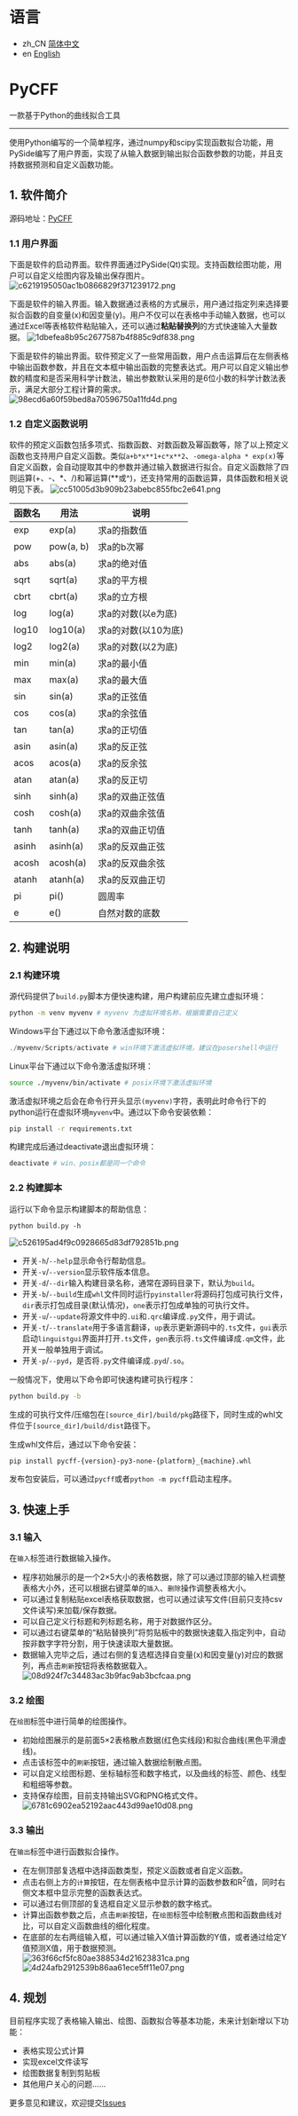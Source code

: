 # 语言

- zh_CN [简体中文](README.zh_CN.md)
- en [English](README.md)

# PyCFF
一款基于Python的曲线拟合工具

---

使用Python编写的一个简单程序，通过numpy和scipy实现函数拟合功能，用PySide编写了用户界面，实现了从输入数据到输出拟合函数参数的功能，并且支持数据预测和自定义函数功能。

## 1. 软件简介

源码地址：[PyCFF](https://github.com/AndrewMoa2005/PyCFF/)

### 1.1 用户界面

下面是软件的启动界面。软件界面通过PySide(Qt)实现。支持函数绘图功能，用户可以自定义绘图内容及输出保存图片。
![c6219195050ac1b0866829f371239172.png](./images/c6219195050ac1b0866829f371239172.png)

下面是软件的输入界面。输入数据通过表格的方式展示，用户通过指定列来选择要拟合函数的自变量(x)和因变量(y)。用户不仅可以在表格中手动输入数据，也可以通过Excel等表格软件粘贴输入，还可以通过**粘贴替换列**的方式快速输入大量数据。
![1dbefea8b95c2677587b4f885c9df838.png](./images/1dbefea8b95c2677587b4f885c9df838.png)

下面是软件的输出界面。软件预定义了一些常用函数，用户点击运算后在左侧表格中输出函数参数，并且在文本框中输出函数的完整表达式。用户可以自定义输出参数的精度和是否采用科学计数法，输出参数默认采用的是6位小数的科学计数法表示，满足大部分工程计算的需求。
![98ecd6a60f59bed8a70596750a11fd4d.png](./images/98ecd6a60f59bed8a70596750a11fd4d.png)

### 1.2 自定义函数说明

软件的预定义函数包括多项式、指数函数、对数函数及幂函数等，除了以上预定义函数也支持用户自定义函数。类似`a+b*x**1+c*x**2`、`-omega-alpha * exp(x)`等自定义函数，会自动提取其中的参数并通过输入数据进行拟合。自定义函数除了四则运算(+、-、*、/)和幂运算(**或^)，还支持常用的函数运算，具体函数和相关说明见下表。
![cc51005d3b909b23abebc855fbc2e641.png](./images/cc51005d3b909b23abebc855fbc2e641.png)


| 函数名 | 用法 | 说明 | 
|---|---|---|
| exp | exp(a) | 求a的指数值 |
| pow | pow(a, b) | 求a的b次幂 |
| abs | abs(a) | 求a的绝对值 |
| sqrt | sqrt(a) | 求a的平方根 |
| cbrt | cbrt(a) | 求a的立方根 |
| log | log(a) | 求a的对数(以e为底) |
| log10 | log10(a) | 求a的对数(以10为底) |
| log2 | log2(a) | 求a的对数(以2为底) |
| min | min(a) | 求a的最小值 |
| max | max(a) | 求a的最大值 |
| sin | sin(a) | 求a的正弦值 |
| cos | cos(a) | 求a的余弦值 |
| tan | tan(a) | 求a的正切值 |
| asin | asin(a) | 求a的反正弦 |
| acos | acos(a) | 求a的反余弦 |
| atan | atan(a) | 求a的反正切 |
| sinh | sinh(a) | 求a的双曲正弦值 |
| cosh | cosh(a) | 求a的双曲余弦值 |
| tanh | tanh(a) | 求a的双曲正切值 |
| asinh | asinh(a) | 求a的反双曲正弦 |
| acosh | acosh(a) | 求a的反双曲余弦 |
| atanh | atanh(a) | 求a的反双曲正切 |
| pi | pi() | 圆周率 |
| e | e() | 自然对数的底数 |

## 2. 构建说明

### 2.1 构建环境

源代码提供了`build.py`脚本方便快速构建，用户构建前应先建立虚拟环境：
```bash
python -m venv myvenv # myvenv 为虚拟环境名称，根据需要自己定义
```

Windows平台下通过以下命令激活虚拟环境：
```powershell
./myvenv/Scripts/activate # win环境下激活虚拟环境，建议在posershell中运行
```

Linux平台下通过以下命令激活虚拟环境：
```bash
source ./myvenv/bin/activate # posix环境下激活虚拟环境
```

激活虚拟环境之后会在命令行开头显示`(myvenv)`字符，表明此时命令行下的python运行在虚拟环境`myvenv`中。通过以下命令安装依赖：
```bash
pip install -r requirements.txt
```

构建完成后通过deactivate退出虚拟环境：
```bash
deactivate # win、posix都是同一个命令
```

### 2.2 构建脚本

运行以下命令显示构建脚本的帮助信息：
```
python build.py -h
```
![c526195ad4f9c0928665d83df792851b.png](./images/c526195ad4f9c0928665d83df792851b.png)

 - 开关`-h`/`--help`显示命令行帮助信息。
 - 开关`-v`/`--version`显示软件版本信息。
 - 开关`-d`/`--dir`输入构建目录名称，通常在源码目录下，默认为`build`。
 - 开关`-b`/`--build`生成`whl`文件同时运行`pyinstaller`将源码打包成可执行文件，`dir`表示打包成目录(默认情况)，`one`表示打包成单独的可执行文件。
 - 开关`-u`/`--update`将源文件中的`.ui`和`.qrc`编译成`.py`文件，用于调试。
 - 开关`-t`/`--translate`用于多语言翻译，`up`表示更新源码中的`.ts`文件，`gui`表示启动`linguistgui`界面并打开`.ts`文件，`gen`表示将`.ts`文件编译成`.qm`文件，此开关一般单独用于调试。
 - 开关`-p`/`--pyd`，是否将`.py`文件编译成`.pyd`/`.so`。

一般情况下，使用以下命令即可快速构建可执行程序：
```bash
python build.py -b
```
生成的可执行文件/压缩包在`[source_dir]/build/pkg`路径下，同时生成的whl文件位于`[source_dir]/build/dist`路径下。

生成whl文件后，通过以下命令安装：
```bash
pip install pycff-{version}-py3-none-{platform}_{machine}.whl
```
发布包安装后，可以通过`pycff`或者`python -m pycff`启动主程序。

## 3. 快速上手

### 3.1 输入

在`输入`标签进行数据输入操作。

 - 程序初始展示的是一个2×5大小的表格数据，除了可以通过顶部的输入栏调整表格大小外，还可以根据右键菜单的`插入`、`删除`操作调整表格大小。
 - 可以通过复制粘贴excel表格获取数据，也可以通过读写文件(目前只支持csv文件读写)来加载/保存数据。
 - 可以自己定义行标题和列标题名称，用于对数据作区分。
 - 可以通过右键菜单的“粘贴替换列”将剪贴板中的数据快速载入指定列中，自动按非数字字符分割，用于快速读取大量数据。
 - 数据输入完毕之后，通过右侧的复选框选择自变量(x)和因变量(y)对应的数据列，再点击`刷新`按钮将表格数据载入。
![08d924f7c34483ac3b9fac9ab3bcfcaa.png](./images/08d924f7c34483ac3b9fac9ab3bcfcaa.png)

### 3.2 绘图

在`绘图`标签中进行简单的绘图操作。

 - 初始绘图展示的是前面5×2表格散点数据(红色实线段)和拟合曲线(黑色平滑虚线)。
 - 点击该标签中的`刷新`按钮，通过输入数据绘制散点图。
 - 可以自定义绘图标题、坐标轴标签和数字格式，以及曲线的标签、颜色、线型和粗细等参数。
 - 支持保存绘图，目前支持输出SVG和PNG格式文件。
![6781c6902ea52192aac443d99ae10d08.png](./images/6781c6902ea52192aac443d99ae10d08.png)

### 3.3 输出

在`输出`标签中进行函数拟合操作。

 - 在左侧顶部复选框中选择函数类型，预定义函数或者自定义函数。
 - 点击右侧上方的`计算`按钮，在左侧表格中显示计算的函数参数和R<sup>2</sup>值，同时右侧文本框中显示完整的函数表达式。
 - 可以通过右侧顶部的复选框自定义显示参数的数字格式。
 - 计算出函数参数之后，点击`刷新`按钮，在`绘图`标签中绘制散点图和函数曲线对比，可以自定义函数曲线的细化程度。
 - 在底部的左右两组输入框，可以通过输入X值计算函数的Y值，或者通过给定Y值预测X值，用于数据预测。
![363f66cf5fc80ae388534d21623831ca.png](./images/363f66cf5fc80ae388534d21623831ca.png)
![4d24afb2912539b86aa61ece5ff11e07.png](./images/4d24afb2912539b86aa61ece5ff11e07.png)

## 4. 规划

目前程序实现了表格输入输出、绘图、函数拟合等基本功能，未来计划新增以下功能：

 - 表格实现公式计算
 - 实现excel文件读写
 - 绘图数据复制到剪贴板
 - 其他用户关心的问题……

更多意见和建议，欢迎提交[Issues](https://github.com/AndrewMoa2005/PyCFF/issues)
